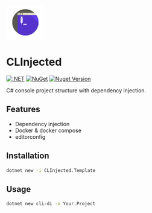 <img src="clinjection.png" alt="clinjected logo" width="20%"/>

# CLInjected

[![.NET](https://github.com/afgalvan/CLInjected/actions/workflows/dotnet.yml/badge.svg)](https://github.com/afgalvan/CLInjected/actions/workflows/dotnet.yml)
[![NuGet](https://github.com/afgalvan/CLInjected/actions/workflows/publish.yml/badge.svg)](https://github.com/afgalvan/CLInjected/actions/workflows/publish.yml)
[![Nuget Version](https://img.shields.io/nuget/v/CLInjected.Template.svg)](https://www.nuget.org/packages/CLInjected.Template/)

C# console project structure with dependency injection.

## Features
- Dependency injection
- Docker & docker compose
- editorconfig

## Installation

```bash
dotnet new -i CLInjected.Template
```

## Usage

```bash
dotnet new cli-di -o Your.Project
```
